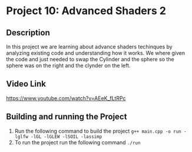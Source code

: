 # Project 10: Advanced Shaders 2

## Description
In this project we are learning about advance shaders techinques by analyzing existing code and understanding how it works. We where given the code and just needed to swap the Cylinder and the sphere so the sphere was on the right and the clynder on the left.

## Video Link
https://www.youtube.com/watch?v=AEeK_fLtRPc

## Building and running the Project
1. Run the following command to build the project `g++ main.cpp -o run -lglfw -lGL -lGLEW -lSOIL -lassimp`
2. To run the project run the following command `./run` 
